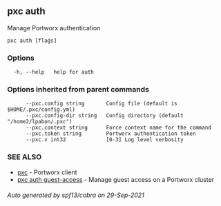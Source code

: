 ## pxc auth

Manage Portworx authentication

```
pxc auth [flags]
```

### Options

```
  -h, --help   help for auth
```

### Options inherited from parent commands

```
      --pxc.config string       Config file (default is $HOME/.pxc/config.yml)
      --pxc.config-dir string   Config directory (default "/home2/lpabon/.pxc")
      --pxc.context string      Force context name for the command
      --pxc.token string        Portworx authentication token
      --pxc.v int32             [0-3] Log level verbosity
```

### SEE ALSO

* [pxc](pxc.md)	 - Portworx client
* [pxc auth guest-access](pxc_auth_guest-access.md)	 - Manage guest access on a Portworx cluster

###### Auto generated by spf13/cobra on 29-Sep-2021
